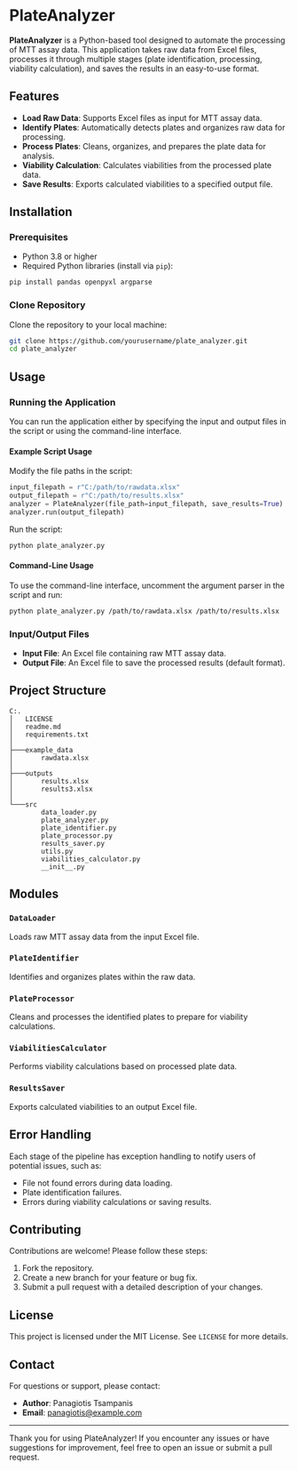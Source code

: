 # PlateAnalyzer

**PlateAnalyzer** is a Python-based tool designed to automate the processing of MTT assay data. This application takes raw data from Excel files, processes it through multiple stages (plate identification, processing, viability calculation), and saves the results in an easy-to-use format.

## Features
- **Load Raw Data**: Supports Excel files as input for MTT assay data.
- **Identify Plates**: Automatically detects plates and organizes raw data for processing.
- **Process Plates**: Cleans, organizes, and prepares the plate data for analysis.
- **Viability Calculation**: Calculates viabilities from the processed plate data.
- **Save Results**: Exports calculated viabilities to a specified output file.

## Installation
### Prerequisites
- Python 3.8 or higher
- Required Python libraries (install via `pip`):

```bash
pip install pandas openpyxl argparse
```

### Clone Repository
Clone the repository to your local machine:

```bash
git clone https://github.com/yourusername/plate_analyzer.git
cd plate_analyzer
```

## Usage
### Running the Application
You can run the application either by specifying the input and output files in the script or using the command-line interface.

#### Example Script Usage
Modify the file paths in the script:

```python
input_filepath = r"C:/path/to/rawdata.xlsx"
output_filepath = r"C:/path/to/results.xlsx"
analyzer = PlateAnalyzer(file_path=input_filepath, save_results=True)
analyzer.run(output_filepath)
```

Run the script:

```bash
python plate_analyzer.py
```

#### Command-Line Usage
To use the command-line interface, uncomment the argument parser in the script and run:

```bash
python plate_analyzer.py /path/to/rawdata.xlsx /path/to/results.xlsx
```

### Input/Output Files
- **Input File**: An Excel file containing raw MTT assay data.
- **Output File**: An Excel file to save the processed results (default format).

## Project Structure
```
C:.
│   LICENSE
│   readme.md
│   requirements.txt
│
├───example_data
│       rawdata.xlsx
│
├───outputs
│       results.xlsx
│       results3.xlsx
│
└───src
        data_loader.py
        plate_analyzer.py
        plate_identifier.py
        plate_processor.py
        results_saver.py
        utils.py
        viabilities_calculator.py
        __init__.py
```

## Modules
### `DataLoader`
Loads raw MTT assay data from the input Excel file.

### `PlateIdentifier`
Identifies and organizes plates within the raw data.

### `PlateProcessor`
Cleans and processes the identified plates to prepare for viability calculations.

### `ViabilitiesCalculator`
Performs viability calculations based on processed plate data.

### `ResultsSaver`
Exports calculated viabilities to an output Excel file.

## Error Handling
Each stage of the pipeline has exception handling to notify users of potential issues, such as:
- File not found errors during data loading.
- Plate identification failures.
- Errors during viability calculations or saving results.

## Contributing
Contributions are welcome! Please follow these steps:
1. Fork the repository.
2. Create a new branch for your feature or bug fix.
3. Submit a pull request with a detailed description of your changes.

## License
This project is licensed under the MIT License. See `LICENSE` for more details.

## Contact
For questions or support, please contact:
- **Author**: Panagiotis Tsampanis
- **Email**: panagiotis@example.com

---
Thank you for using PlateAnalyzer! If you encounter any issues or have suggestions for improvement, feel free to open an issue or submit a pull request.

